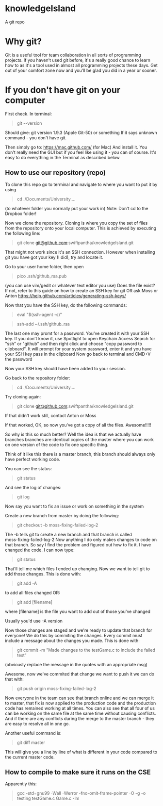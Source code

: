 # knowledgeIsland
A git repo

# Why git?
Git is a useful tool for team collaboration in all sorts of programming projects.
If you haven't used git before, it's a really good chance to learn how to as it's a tool used in almost all programming projects these days.
Get out of your comfort zone now and you'll be glad you did in a year or sooner.

# If you don't have git on your computer
First check. In terminal:
> git --version

Should give: git version 1.9.3 (Apple Git-50) or something
If it says unknown command - you don't have git.

Then simply go to: https://mac.github.com/ (for Mac)
And install it.
You don't really need the GUI but if you feel like using it - you can of course.
It's easy to do everything in the Terminal as described below

## How to use our repository (repo)

To clone this repo go to terminal and navigate to where you want 
to put it by using 

> cd ./Documents/University.... 

(to whatever folder you normally put your work in)
Note: Don't cd to the Dropbox folder!

Now we clone the repository. Cloning is where you copy the set of files
from the repository onto your local computer. This is achieved by executing 
the following line:

> git clone git@github.com:swiftpantha/knowledgeIsland.git

That might not work since it's an SSH connection.
However when installing git you have got your key (I did), try and locate it.

Go to your user home folder, then open
> pico .ssh/github_rsa.pub

(you can use vim/gedit or whatever text editor you use)
Does the file exist?
If not, refer to this guide on how to create an SSH key for git OR ask Moss or Anton
https://help.github.com/articles/generating-ssh-keys/

Now that you have the SSH key, do the following commands:
> eval "$(ssh-agent -s)"

> ssh-add ~/.ssh/github_rsa

The last one may promt for a password. You've created it with your SSH key. 
If you don't know it, use Spotlight to open Keychain Access
Search for "ssh" or "github" and then right click and choose "copy password to clipboard". 
It will prompt for your system password, enter it and you have your SSH key pass in the clipboard
Now go back to terminal and CMD+V the password

Now your SSH key should have been added to your session.

Go back to the repository folder:
> cd ./Documents/University....

Try cloning again:
> git clone git@github.com:swiftpantha/knowledgeIsland.git

If that didn't work still, contact Anton or Moss

If that worked, OK, so now you've got a copy of all the files. Awesome!!!!!

So why is this so much better? Well the idea is that we actually have branches
branches are identical copies of the master where you can work on one version
of the code to fix one specific thing.

Think of it like this there is a master branch, this branch should
always only have perfect working code. 

You can see the status:
> git status

And see the log of changes:
> git log

Now say you want to fix an issue or work on something in the system

Create a new branch from master by doing the following:

> git checkout -b moss-fixing-failed-log-2

The -b tells git to create a new branch and that branch is called  
moss-fixing-failed-log-2 Now anything I do only makes changes to code on
that branch. So say I find the problem and figured out how to fix it. I have changed the code.
I can now type:

> git status

That'll tell me which files I ended up changing. Now we want to tell git
to add those changes. This is done with:

> git add -A 

to add all files changed
OR:
> git add [filename]

where [filename] is the file you want to add out of those you've changed

Usually you'd use -A version

Now those changes are staged and we're ready to update that branch for everyone!
We do this by commiting the changes. Every commit must include a message about
the changes you made. This is done with:

> git commit -m "Made changes to the testGame.c to include the failed test"

(obviously replace the message in the quotes with an appropriate msg)

Awesome, now we've commited that change we want to push it we can do that with:

> git push origin moss-fixing-failed-log-2 

Now everyone in the team can see that branch online and we can merge it to master, that fix is 
now applied to the production code and the production code has remained 
working at all times. You can also see that all four of us can be working on
the same file at the same time without causing conflicts.
And if there are any conflicts during the merge to the master branch - they are easy to resolve all in one go.

Another useful command is:

> git diff master 

This will give you a line by line of what is different in your code compared to the current master code.

## How to compile to make sure it runs on the CSE
Apparently this:
> gcc -std=gnu99 -Wall -Werror -fno-omit-frame-pointer -O -g -o testing testGame.c Game.c -lm

